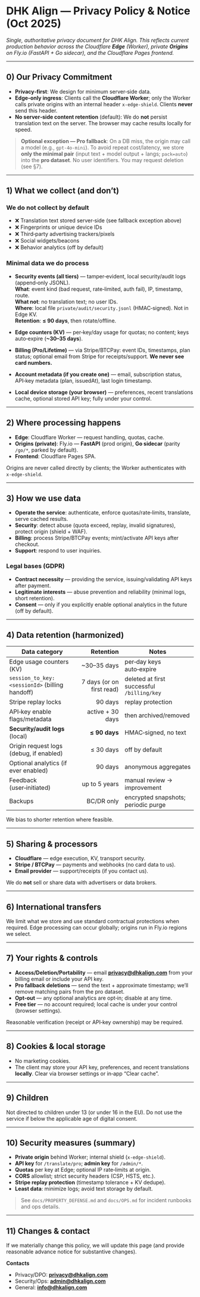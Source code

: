 # DHK Align — Privacy Policy & Notice (Oct 2025)

_Single, authoritative privacy document for DHK Align. This reflects current production behavior across the Cloudflare **Edge** (Worker), private **Origins** on Fly.io (FastAPI + Go sidecar), and the Cloudflare Pages frontend._

---

## 0) Our Privacy Commitment

- **Privacy‑first**: We design for minimum server‑side data.  
- **Edge‑only ingress**: Clients call the **Cloudflare Worker**; only the Worker calls private origins with an internal header `x‑edge‑shield`. Clients **never** send this header.  
- **No server‑side content retention** (default): We do **not** persist translation text on the server. The browser may cache results locally for speed.

> **Optional exception — Pro fallback**: On a DB miss, the origin may call a model (e.g., `gpt‑4o‑mini`). To avoid repeat cost/latency, we store **only the minimal pair** (input text + model output + langs; `pack=auto`) into the **pro dataset**. No user identifiers. You may request deletion (see §7).

---

## 1) What we collect (and don’t)

### We **do not** collect by default
- ❌ Translation text stored server‑side (see fallback exception above)  
- ❌ Fingerprints or unique device IDs  
- ❌ Third‑party advertising trackers/pixels  
- ❌ Social widgets/beacons  
- ❌ Behavior analytics (off by default)

### Minimal data we **do** process

- **Security events (all tiers)** — tamper‑evident, local security/audit logs (append‑only JSONL).  
  **What**: event kind (bad request, rate‑limited, auth fail), IP, timestamp, route.  
  **What not**: no translation text; no user IDs.  
  **Where**: local file `private/audit/security.jsonl` (HMAC‑signed). Not in Edge KV.  
  **Retention**: **≤ 90 days**, then rotate/offline.

- **Edge counters (KV)** — per‑key/day usage for quotas; no content; keys auto‑expire (**~30–35 days**).

- **Billing (Pro/Lifetime)** — via Stripe/BTCPay: event IDs, timestamps, plan status; optional email from Stripe for receipts/support. **We never see card numbers.**

- **Account metadata (if you create one)** — email, subscription status, API‑key metadata (plan, issuedAt), last login timestamp.

- **Local device storage (your browser)** — preferences, recent translations cache, optional stored API key; fully under your control.

---

## 2) Where processing happens

- **Edge**: Cloudflare Worker — request handling, quotas, cache.  
- **Origins (private)**: Fly.io — **FastAPI** (prod origin), **Go sidecar** (parity `/go/*`, parked by default).  
- **Frontend**: Cloudflare Pages SPA.

Origins are never called directly by clients; the Worker authenticates with `x‑edge‑shield`.

---

## 3) How we use data

- **Operate the service**: authenticate, enforce quotas/rate‑limits, translate, serve cached results.  
- **Security**: detect abuse (quota exceed, replay, invalid signatures), protect origin (shield + WAF).  
- **Billing**: process Stripe/BTCPay events; mint/activate API keys after checkout.  
- **Support**: respond to user inquiries.

### Legal bases (GDPR)
- **Contract necessity** — providing the service, issuing/validating API keys after payment.  
- **Legitimate interests** — abuse prevention and reliability (minimal logs, short retention).  
- **Consent** — only if you explicitly enable optional analytics in the future (off by default).

---

## 4) Data retention (harmonized)

| Data category | Retention | Notes |
|---|---:|---|
| Edge usage counters (KV) | ~30–35 days | per‑day keys auto‑expire |
| `session_to_key:<sessionId>` (billing handoff) | 7 days (or on first read) | deleted at first successful `/billing/key` |
| Stripe replay locks | 90 days | replay protection |
| API‑key enable flags/metadata | active + 30 days | then archived/removed |
| **Security/audit logs** (local) | **≤ 90 days** | HMAC‑signed, no text |
| Origin request logs (debug, if enabled) | ≤ 30 days | off by default |
| Optional analytics (if ever enabled) | 90 days | anonymous aggregates |
| Feedback (user‑initiated) | up to 5 years | manual review → improvement |
| Backups | BC/DR only | encrypted snapshots; periodic purge |

We bias to shorter retention where feasible.

---

## 5) Sharing & processors

- **Cloudflare** — edge execution, KV, transport security.  
- **Stripe / BTCPay** — payments and webhooks (no card data to us).  
- **Email provider** — support/receipts (if you contact us).

We do **not** sell or share data with advertisers or data brokers.

---

## 6) International transfers

We limit what we store and use standard contractual protections when required. Edge processing can occur globally; origins run in Fly.io regions we select.

---

## 7) Your rights & controls

- **Access/Deletion/Portability** — email **privacy@dhkalign.com** from your billing email or include your API key.  
- **Pro fallback deletions** — send the text + approximate timestamp; we’ll remove matching pairs from the pro dataset.  
- **Opt‑out** — any optional analytics are opt‑in; disable at any time.  
- **Free tier** — no account required; local cache is under your control (browser settings).

Reasonable verification (receipt or API‑key ownership) may be required.

---

## 8) Cookies & local storage

- No marketing cookies.  
- The client may store your API key, preferences, and recent translations **locally**. Clear via browser settings or in‑app “Clear cache”.

---

## 9) Children

Not directed to children under 13 (or under 16 in the EU). Do not use the service if below the applicable age of digital consent.

---

## 10) Security measures (summary)

- **Private origin** behind Worker; internal shield (`x‑edge‑shield`).  
- **API key** for `/translate/pro`; **admin key** for `/admin/*`.  
- **Quotas** per key at Edge; optional IP rate‑limits at origin.  
- **CORS** allowlist; strict security headers (CSP, HSTS, etc.).  
- **Stripe replay protection** (timestamp tolerance + KV dedupe).  
- **Least data**: minimize logs; avoid text storage by default.

> See `docs/PROPERTY_DEFENSE.md` and `docs/OPS.md` for incident runbooks and ops details.

---

## 11) Changes & contact

If we materially change this policy, we will update this page (and provide reasonable advance notice for substantive changes).

**Contacts**  
- Privacy/DPO: **privacy@dhkalign.com**  
- Security/Ops: **admin@dhkalign.com**  
- General: **info@dhkalign.com**